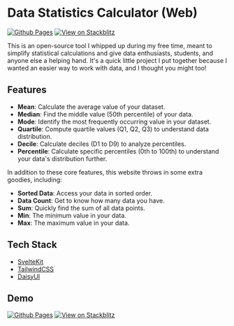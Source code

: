 # Data Statistics Calculator (Web)

[![Github Pages](https://img.shields.io/badge/GitHub%20Pages-222222?style=for-the-badge&logo=GitHub%20Pages&logoColor=white)](https://kh4iri.github.io/data-statistics-calculator/)
[![View on Stackblitz](https://img.shields.io/badge/View_On_Stackblitz-fff?style=for-the-badge&logo=Stackblitz&logoColor=1389FD)](https://stackblitz.com/edit/data-statistics-calculator)

This is an open-source tool I whipped up during my free time, meant to simplify statistical calculations and give data enthusiasts, students, and anyone else a helping hand. It's a quick little project I put together because I wanted an easier way to work with data, and I thought you might too!

## Features

- **Mean**: Calculate the average value of your dataset.
- **Median**: Find the middle value (50th percentile) of your data.
- **Mode**: Identify the most frequently occurring value in your dataset.
- **Quartile**: Compute quartile values (Q1, Q2, Q3) to understand data distribution.
- **Decile**: Calculate deciles (D1 to D9) to analyze percentiles.
- **Percentile**: Calculate specific percentiles (0th to 100th) to understand your data's distribution further.

In addition to these core features, this website throws in some extra goodies, including:

- **Sorted Data**: Access your data in sorted order.
- **Data Count**: Get to know how many data you have.
- **Sum**: Quickly find the sum of all data points.
- **Min**: The minimum value in your data.
- **Max**: The maximum value in your data.

## Tech Stack

- [SvelteKit](https://kit.svelte.dev/)
- [TailwindCSS](https://tailwindcss.com/)
- [DaisyUI](https://daisyui.com/)

## Demo

[![Github Pages](https://img.shields.io/badge/GitHub%20Pages-222222?style=for-the-badge&logo=GitHub%20Pages&logoColor=white)](https://kh4iri.github.io/data-statistics-calculator/)
[![View on Stackblitz](https://img.shields.io/badge/View_On_Stackblitz-fff?style=for-the-badge&logo=Stackblitz&logoColor=1389FD)](https://stackblitz.com/edit/data-statistics-calculator)